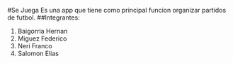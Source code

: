 #Se Juega
Es una app que tiene como  principal funcion  organizar partidos de futbol.
##Integrantes:
1. Baigorria Hernan
2. Miguez Federico
3. Neri Franco
4. Salomon Elias
